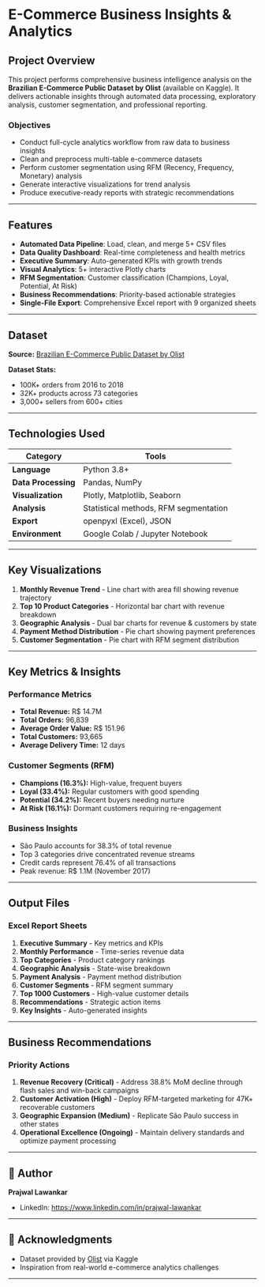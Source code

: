 # E-Commerce Business Insights & Analytics

## Project Overview

This project performs comprehensive business intelligence analysis on the **Brazilian E-Commerce Public Dataset by Olist** (available on Kaggle). It delivers actionable insights through automated data processing, exploratory analysis, customer segmentation, and professional reporting.

### Objectives
- Conduct full-cycle analytics workflow from raw data to business insights
- Clean and preprocess multi-table e-commerce datasets
- Perform customer segmentation using RFM (Recency, Frequency, Monetary) analysis
- Generate interactive visualizations for trend analysis
- Produce executive-ready reports with strategic recommendations

---

## Features

- **Automated Data Pipeline**: Load, clean, and merge 5+ CSV files
- **Data Quality Dashboard**: Real-time completeness and health metrics
- **Executive Summary**: Auto-generated KPIs with growth trends
- **Visual Analytics**: 5+ interactive Plotly charts
- **RFM Segmentation**: Customer classification (Champions, Loyal, Potential, At Risk)
- **Business Recommendations**: Priority-based actionable strategies
- **Single-File Export**: Comprehensive Excel report with 9 organized sheets

---

## Dataset

**Source:** [Brazilian E-Commerce Public Dataset by Olist](https://www.kaggle.com/datasets/olistbr/brazilian-ecommerce)

**Dataset Stats:**
- 100K+ orders from 2016 to 2018
- 32K+ products across 73 categories
- 3,000+ sellers from 600+ cities

---

## Technologies Used

| Category | Tools |
|----------|-------|
| **Language** | Python 3.8+ |
| **Data Processing** | Pandas, NumPy |
| **Visualization** | Plotly, Matplotlib, Seaborn |
| **Analysis** | Statistical methods, RFM segmentation |
| **Export** | openpyxl (Excel), JSON |
| **Environment** | Google Colab / Jupyter Notebook |

---

##  Key Visualizations

1. **Monthly Revenue Trend** - Line chart with area fill showing revenue trajectory
2. **Top 10 Product Categories** - Horizontal bar chart with revenue breakdown
3. **Geographic Analysis** - Dual bar charts for revenue & customers by state
4. **Payment Method Distribution** - Pie chart showing payment preferences
5. **Customer Segmentation** - Pie chart with RFM segment distribution

---

##  Key Metrics & Insights

### Performance Metrics
- **Total Revenue:** R$ 14.7M
- **Total Orders:** 96,839
- **Average Order Value:** R$ 151.96
- **Total Customers:** 93,665
- **Average Delivery Time:** 12 days

### Customer Segments (RFM)
- **Champions (16.3%):** High-value, frequent buyers
- **Loyal (33.4%):** Regular customers with good spending
- **Potential (34.2%):** Recent buyers needing nurture
- **At Risk (16.1%):** Dormant customers requiring re-engagement

### Business Insights
- São Paulo accounts for 38.3% of total revenue
- Top 3 categories drive concentrated revenue streams
- Credit cards represent 76.4% of all transactions
- Peak revenue: R$ 1.1M (November 2017)

---

## Output Files

### Excel Report Sheets
1. **Executive Summary** - Key metrics and KPIs
2. **Monthly Performance** - Time-series revenue data
3. **Top Categories** - Product category rankings
4. **Geographic Analysis** - State-wise breakdown
5. **Payment Analysis** - Payment method distribution
6. **Customer Segments** - RFM segment summary
7. **Top 1000 Customers** - High-value customer details
8. **Recommendations** - Strategic action items
9. **Key Insights** - Auto-generated insights

---

## Business Recommendations

### Priority Actions
1. **Revenue Recovery (Critical)** - Address 38.8% MoM decline through flash sales and win-back campaigns
2. **Customer Activation (High)** - Deploy RFM-targeted marketing for 47K+ recoverable customers
3. **Geographic Expansion (Medium)** - Replicate São Paulo success in other states
4. **Operational Excellence (Ongoing)** - Maintain delivery standards and optimize payment processing

---

## 👤 Author

**Prajwal Lawankar**

- LinkedIn: https://www.linkedin.com/in/prajwal-lawankar

---

## 🙏 Acknowledgments

- Dataset provided by [Olist](https://www.olist.com/) via Kaggle
- Inspiration from real-world e-commerce analytics challenges
---
